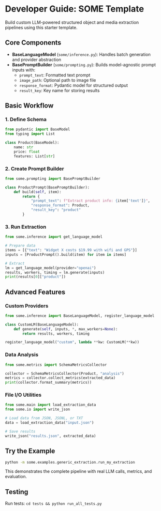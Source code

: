 # Developer Guide: SOME Template

Build custom LLM-powered structured object and media extraction pipelines using this starter template.

## Core Components

- **BaseLanguageModel** (`some/inference.py`): Handles batch generation and provider abstraction
- **BasePromptBuilder** (`some/prompting.py`): Builds model-agnostic prompt inputs with:
  - `prompt_text`: Formatted text prompt
  - `image_path`: Optional path to image file
  - `response_format`: Pydantic model for structured output
  - `result_key`: Key name for storing results

## Basic Workflow

### 1. Define Schema

```python
from pydantic import BaseModel
from typing import List

class Product(BaseModel):
    name: str
    price: float
    features: List[str]
```

### 2. Create Prompt Builder

```python
from some.prompting import BasePromptBuilder

class ProductPrompt(BasePromptBuilder):
    def build(self, item):
        return {
            "prompt_text": f"Extract product info: {item['text']}",
            "response_format": Product,
            "result_key": "product"
        }
```

### 3. Run Extraction

```python
from some.inference import get_language_model

# Prepare data
items = [{"text": "Widget X costs $19.99 with wifi and GPS"}]
inputs = [ProductPrompt().build(item) for item in items]

# Extract
lm = get_language_model(provider="openai")
results, workers, timing = lm.generate(inputs)
print(results[0]["product"])
```

## Advanced Features

### Custom Providers
```python
from some.inference import BaseLanguageModel, register_language_model

class CustomLM(BaseLanguageModel):
    def generate(self, inputs, *, max_workers=None):
        return results, workers, timing

register_language_model("custom", lambda **kw: CustomLM(**kw))
```

### Data Analysis
```python
from some.metrics import SchemaMetricsCollector

collector = SchemaMetricsCollector(Product, "analysis")
metrics = collector.collect_metrics(extracted_data)
print(collector.format_summary(metrics))
```

### File I/O Utilities
```python
from some.main import load_extraction_data
from some.io import write_json

# Load data from JSON, JSONL, or TXT
data = load_extraction_data("input.json")

# Save results
write_json("results.json", extracted_data)
```

## Try the Example

```bash
python -m some.examples.generic_extraction.run_my_extraction
```

This demonstrates the complete pipeline with real LLM calls, metrics, and evaluation.

## Testing

Run tests: `cd tests && python run_all_tests.py`
